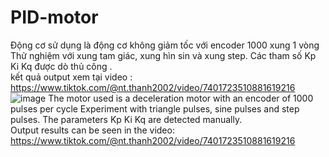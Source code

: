 # PID-motor
Động cơ sử dụng là động cơ không giảm tốc với encoder 1000 xung 1 vòng
Thử nghiệm với xung tam giác, xung hìn sin và xung step. Các tham số Kp Ki Kq được dò thủ công .   
kết quả output xem tại video : https://www.tiktok.com/@nt.thanh2002/video/7401723510881619216
  ![image](https://github.com/user-attachments/assets/c838ef4e-ff70-4da4-a70a-82fad6ec3eef)
  The motor used is a deceleration motor with an encoder of 1000 pulses per cycle
Experiment with triangle pulses, sine pulses and step pulses. The parameters Kp Ki Kq are detected manually.   
Output results can be seen in the video: https://www.tiktok.com/@nt.thanh2002/video/7401723510881619216
